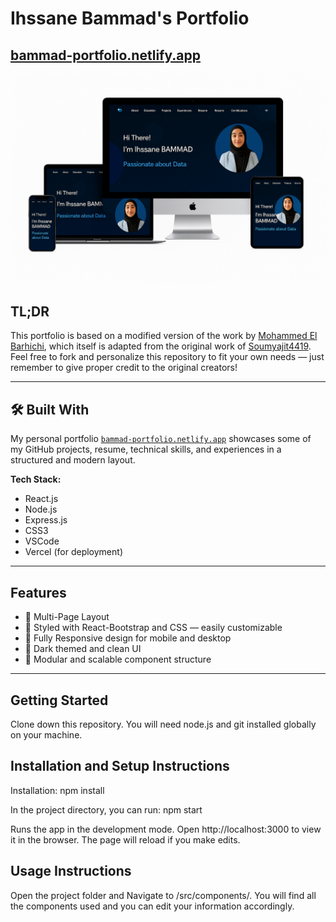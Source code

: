 
# Ihssane Bammad's Portfolio

## [bammad-portfolio.netlify.app](https://bammad-portfolio.netlify.app/)

![Portfolio Mockup](./portf.png)

## TL;DR

This portfolio is based on a modified version of the work by [Mohammed El Barhichi](https://github.com/elbarhichi/portfolio), which itself is adapted from the original work of [Soumyajit4419](https://github.com/soumyajit4419/Portfolio).  
Feel free to fork and personalize this repository to fit your own needs — just remember to give proper credit to the original creators!

---

## 🛠️ Built With

My personal portfolio [`bammad-portfolio.netlify.app`](https://bammad-portfolio.netlify.app) showcases some of my GitHub projects, resume, technical skills, and experiences in a structured and modern layout.

**Tech Stack:**

-  React.js  
-  Node.js  
-  Express.js  
-  CSS3  
-  VSCode  
-  Vercel (for deployment)

---

##  Features

- 📖 Multi-Page Layout
- 🎨 Styled with React-Bootstrap and CSS — easily customizable
- 📱 Fully Responsive design for mobile and desktop
- 🌙 Dark themed and clean UI
- 📎 Modular and scalable component structure

---

##  Getting Started

Clone down this repository. You will need node.js and git installed globally on your machine.

##  Installation and Setup Instructions
Installation: npm install

In the project directory, you can run: npm start

Runs the app in the development mode.
Open http://localhost:3000 to view it in the browser. The page will reload if you make edits.

##  Usage Instructions
Open the project folder and Navigate to /src/components/.
You will find all the components used and you can edit your information accordingly.
